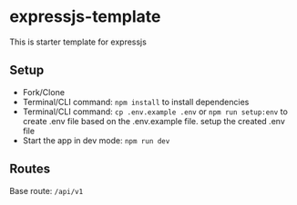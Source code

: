 # expressjs-template
This is starter template for expressjs

## Setup
- Fork/Clone
- Terminal/CLI command: `npm install` to install dependencies
- Terminal/CLI command: `cp .env.example .env` or `npm run setup:env` to create .env file based on the .env.example file. setup the created .env file
- Start the app in dev mode: `npm run dev`

## Routes
Base route: `/api/v1`